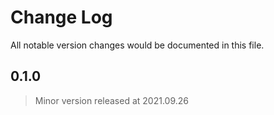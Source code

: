 # Change Log
All notable version changes would be documented in this file.

## 0.1.0
> Minor version released at 2021.09.26
